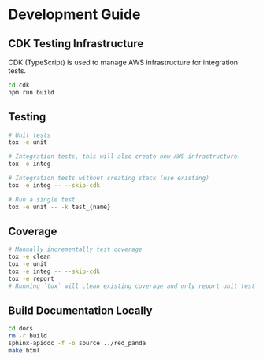 # Development Guide

## CDK Testing Infrastructure

CDK (TypeScript) is used to manage AWS infrastructure for integration tests.

```sh
cd cdk
npm run build
```

## Testing

```sh
# Unit tests
tox -e unit

# Integration tests, this will also create new AWS infrastructure.
tox -e integ

# Integration tests without creating stack (use existing)
tox -e integ -- --skip-cdk

# Run a single test
tox -e unit -- -k test_{name}
```

## Coverage

```sh
# Manually incrementally test coverage
tox -e clean
tox -e unit
tox -e integ -- --skip-cdk
tox -e report
# Running `tox` will clean existing coverage and only report unit test coverage
```

## Build Documentation Locally

```sh
cd docs
rm -r build
sphinx-apidoc -f -o source ../red_panda
make html
```
